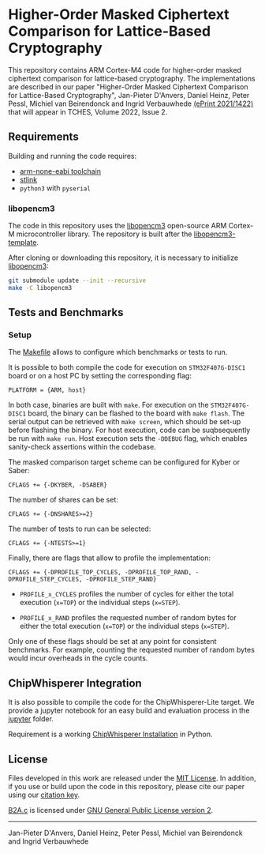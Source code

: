 # Higher-Order Masked Ciphertext Comparison for Lattice-Based Cryptography

This repository contains ARM Cortex-M4 code for higher-order masked ciphertext comparison for lattice-based cryptography. The implementations are described in our paper "Higher-Order Masked Ciphertext Comparison for Lattice-Based Cryptography", Jan-Pieter D'Anvers, Daniel Heinz, Peter Pessl, Michiel van Beirendonck and Ingrid Verbauwhede [(ePrint 2021/1422)](https://eprint.iacr.org/2021/1422) that will appear in TCHES, Volume 2022, Issue 2.

## Requirements

Building and running the code requires:

* [arm-none-eabi toolchain](https://developer.arm.com/tools-and-software/open-source-software/developer-tools/gnu-toolchain/gnu-rm/downloads)
* [stlink](https://github.com/stlink-org/stlink)
* `python3` with `pyserial`

### libopencm3

The code in this repository uses the [libopencm3](https://github.com/libopencm3/libopencm3) open-source ARM Cortex-M microcontroller library. The repository is built after the [libopencm3-template](https://github.com/libopencm3/libopencm3-template).

After cloning or downloading this repository, it is necessary to initialize [libopencm3](https://github.com/libopencm3/libopencm3):

```bash
git submodule update --init --recursive
make -C libopencm3
```

## Tests and Benchmarks

### Setup

The [Makefile](./Makefile) allows to configure which benchmarks or tests to run.

It is possible to both compile the code for execution on `STM32F407G-DISC1` board or on a host PC by setting the corresponding flag:

```make
PLATFORM = {ARM, host}
```

In both case, binaries are built with `make`. For execution on the `STM32F407G-DISC1` board, the binary can be flashed to the board with `make flash`. The serial output can be retrieved with `make screen`, which should be set-up before flashing the binary. For host execution, code can be suqbsequently be run with `make run`. Host execution sets the `-DDEBUG` flag, which enables sanity-check assertions within the codebase.

The masked comparison target scheme can be configured for Kyber or Saber:

```make
CFLAGS += {-DKYBER, -DSABER}
```

The number of shares can be set:

```make
CFLAGS += {-DNSHARES>=2}
```

The number of tests to run can be selected:

```make
CFLAGS += {-NTESTS>=1}
```

Finally, there are flags that allow to profile the implementation:

```make
CFLAGS += {-DPROFILE_TOP_CYCLES, -DPROFILE_TOP_RAND, -DPROFILE_STEP_CYCLES, -DPROFILE_STEP_RAND}
```

* `PROFILE_x_CYCLES` profiles the number of cycles for either the total execution (`x=TOP`) or the individual steps (`x=STEP`).

* `PROFILE_x_RAND` profiles the requested number of random bytes for either the total execution (`x=TOP`) or the individual steps (`x=STEP`).

Only one of these flags should be set at any point for consistent benchmarks. For example, counting the requested number of random bytes would incur overheads in the cycle counts.

## ChipWhisperer Integration

It is also possible to compile the code for the ChipWhisperer-Lite target. We provide a jupyter notebook for an easy build and evaluation process in the [jupyter](./jupyter) folder.

Requirement is a working [ChipWhisperer Installation](https://github.com/newaetech/chipwhisperer) in Python.

## License

Files developed in this work are released under the [MIT License](./LICENSE). In addition, if you use or build upon the code in this repository, please cite our paper using our [citation key](./CITATION).

[B2A.c](./src/B2A.c) is licensed under [GNU General Public License version 2](https://www.gnu.org/licenses/old-licenses/gpl-2.0.en.html).

---

Jan-Pieter D'Anvers, Daniel Heinz, Peter Pessl, Michiel van Beirendonck and Ingrid Verbauwhede
